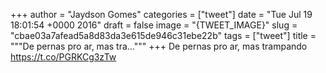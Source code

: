 
+++
author = "Jaydson Gomes"
categories = ["tweet"]
date = "Tue Jul 19 18:01:54 +0000 2016"
draft = false
image = "{TWEET_IMAGE}"
slug = "cbae03a7afead5a8d83da3e615de946c31ebe22b"
tags = ["tweet"]
title = """De pernas pro ar, mas tra..."""
+++
De pernas pro ar, mas trampando https://t.co/PGRKCg3zTw
